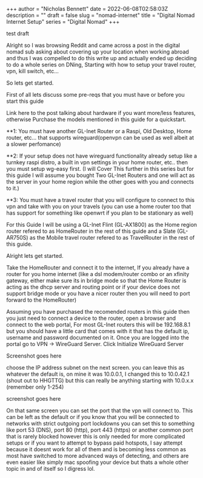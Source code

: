 +++
author = "Nicholas Bennett"
date = 2022-06-08T02:58:03Z
description = ""
draft = false
slug = "nomad-internet"
title = "Digital Nomad Internet Setup"
series = "Digital Nomad"
+++


test draft

Alright so I was browsing Reddit and came across a post in the digital nomad sub asking about covering up your location when working abroad and thus I was compelled to do this write up and actually ended up deciding to do a whole series on DNing, Starting with how to setup your travel router, vpn, kill switch, etc... 

So lets get started. 

First of all lets discuss some pre-reqs that you must have or before you start this guide 

Link here to the post talking about hardware if you want more/less features, otherwise Purchase the models mentioned in this guide for a quickstart.

**1: You must have another GL-Inet Router or a Raspi, Old Desktop, Home router, etc... that supports wireguard(openvpn can be used as well albeit at a slower perfomance)

**2: If your setup does not have wireguard functionality already setup like a turnkey raspi distro, a built in vpn settings in your home router, etc.. then you must setup wg-easy first. (I will Cover This further in this series but for this guide I will assume you bought Two GL-Inet Routers and one will act as the server in your home region while the other goes with you and connects to it.)

**3: You must have a travel router that you will configure to connect to this vpn and take with you on your travels (you can use a home router too that has support for something like openwrt if you plan to be stationary as well)


For this Guide I will be using a GL-Inet Flint (GL-AX1800) as the Home region router refered to as HomeRouter in the rest of this guide and a Slate (GL-AR750S) as the Mobile travel router refered to as TravelRouter in the rest of this guide. 


Alright lets get started. 

Take the HomeRouter and connect it to the internet, If you already have a router for you home internet (like a dsl modem/router combo or an xfinity gateway, either make sure its in bridge mode so that the Home Router is acting as the dhcp server and routing point or if your device does not support bridge mode or you have a nicer router then you will need to port forward to the HomeRouter)

Assuming you have purchased the recomended routers in this guide then you just need to connect a device to the router, open a browser and connect to the web portal, For most GL-Inet routers this will be 192.168.8.1 but you should have a little card that comes with it that has the default ip, username and password documented on it. Once you are logged into the portal go to VPN -> WireGuard Server. Click Initialize WireGuard Server

Screenshot goes here

choose the IP address subnet on the next screen. you can leave this as whatever the default is, on mine it was 10.0.0.1, I changed this to 10.0.42.1 (shout out to HHGTTG) but this can really be anything starting with 10.0.x.x (remember only 1-254)

screenshot goes here 

On that same screen you can set the port that the vpn will connect to. This can be left as the default or if you know that you will be connected to networks with strict outgoing port lockdowns you can set this to something like port 53 (DNS), port 80 (http), port 443 (https) or another common port that is rarely blocked however this is only needed for more complicated setups or if you want to attempt to bypass paid hotspots, I say attempt because it doesnt work for all of them and is becoming less common as most have switched to more advanced ways of detecting, and others are even easier like simply mac spoofing your device but thats a whole other topic in and of itself so I digress lol.


